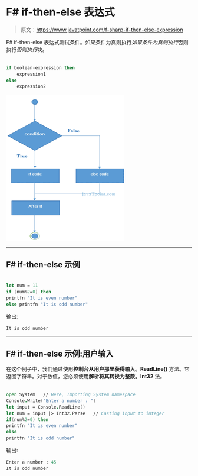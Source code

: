 # F# if-then-else 表达式

> 原文：<https://www.javatpoint.com/f-sharp-if-then-else-expression>

F# if-then-else 表达式测试条件。如果条件为真则执行*如果条件为真则执行*否则执行*否则执行*块。

```fs

if boolean-expression then 
    expression1 
else
    expression2 

```

![FSHARP If then else expression 1](img/94ad91f518ee62571c8d8dc31e06287a.png)

* * *

## F# if-then-else 示例

```fs

let num = 11
if (num%2=0) then
printfn "It is even number"
else printfn "It is odd number"

```

输出:

```fs
It is odd number

```

* * *

## F# if-then-else 示例:用户输入

在这个例子中，我们通过使用**控制台从用户那里获得输入。ReadLine()** 方法。它返回字符串。对于数值，您必须使用**解析将其转换为整数。Int32** 法。

```fs

open System   // Here, Importing System namespace
Console.Write("Enter a number : ")
let input = Console.ReadLine()
let num = input |> Int32.Parse   // Casting input to integer
if(num%2=0) then
printfn "It is even number"
else 
printfn "It is odd number"   

```

输出:

```fs
Enter a number : 45
It is odd number

```